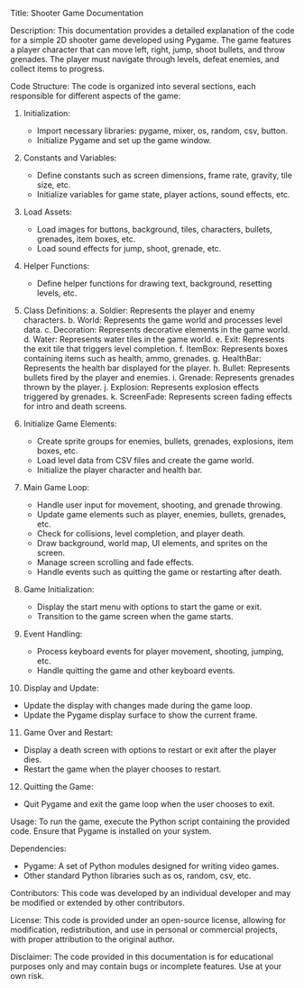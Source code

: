 Title: Shooter Game Documentation

Description:
This documentation provides a detailed explanation of the code for a simple 2D shooter game developed using Pygame. The game features a player character that can move left, right, jump, shoot bullets, and throw grenades. The player must navigate through levels, defeat enemies, and collect items to progress.

Code Structure:
The code is organized into several sections, each responsible for different aspects of the game:

1. Initialization:
   - Import necessary libraries: pygame, mixer, os, random, csv, button.
   - Initialize Pygame and set up the game window.

2. Constants and Variables:
   - Define constants such as screen dimensions, frame rate, gravity, tile size, etc.
   - Initialize variables for game state, player actions, sound effects, etc.

3. Load Assets:
   - Load images for buttons, background, tiles, characters, bullets, grenades, item boxes, etc.
   - Load sound effects for jump, shoot, grenade, etc.

4. Helper Functions:
   - Define helper functions for drawing text, background, resetting levels, etc.

5. Class Definitions:
   a. Soldier: Represents the player and enemy characters.
   b. World: Represents the game world and processes level data.
   c. Decoration: Represents decorative elements in the game world.
   d. Water: Represents water tiles in the game world.
   e. Exit: Represents the exit tile that triggers level completion.
   f. ItemBox: Represents boxes containing items such as health, ammo, grenades.
   g. HealthBar: Represents the health bar displayed for the player.
   h. Bullet: Represents bullets fired by the player and enemies.
   i. Grenade: Represents grenades thrown by the player.
   j. Explosion: Represents explosion effects triggered by grenades.
   k. ScreenFade: Represents screen fading effects for intro and death screens.

6. Initialize Game Elements:
   - Create sprite groups for enemies, bullets, grenades, explosions, item boxes, etc.
   - Load level data from CSV files and create the game world.
   - Initialize the player character and health bar.

7. Main Game Loop:
   - Handle user input for movement, shooting, and grenade throwing.
   - Update game elements such as player, enemies, bullets, grenades, etc.
   - Check for collisions, level completion, and player death.
   - Draw background, world map, UI elements, and sprites on the screen.
   - Manage screen scrolling and fade effects.
   - Handle events such as quitting the game or restarting after death.

8. Game Initialization:
   - Display the start menu with options to start the game or exit.
   - Transition to the game screen when the game starts.

9. Event Handling:
   - Process keyboard events for player movement, shooting, jumping, etc.
   - Handle quitting the game and other keyboard events.

10. Display and Update:
   - Update the display with changes made during the game loop.
   - Update the Pygame display surface to show the current frame.

11. Game Over and Restart:
   - Display a death screen with options to restart or exit after the player dies.
   - Restart the game when the player chooses to restart.

12. Quitting the Game:
   - Quit Pygame and exit the game loop when the user chooses to exit.

Usage:
To run the game, execute the Python script containing the provided code. Ensure that Pygame is installed on your system.

Dependencies:
- Pygame: A set of Python modules designed for writing video games.
- Other standard Python libraries such as os, random, csv, etc.

Contributors:
This code was developed by an individual developer and may be modified or extended by other contributors.

License:
This code is provided under an open-source license, allowing for modification, redistribution, and use in personal or commercial projects, with proper attribution to the original author.

Disclaimer:
The code provided in this documentation is for educational purposes only and may contain bugs or incomplete features. Use at your own risk.


